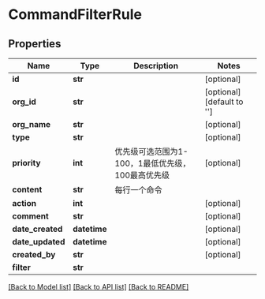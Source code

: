 # CommandFilterRule

## Properties
Name | Type | Description | Notes
------------ | ------------- | ------------- | -------------
**id** | **str** |  | [optional] 
**org_id** | **str** |  | [optional] [default to '']
**org_name** | **str** |  | [optional] 
**type** | **str** |  | [optional] 
**priority** | **int** | 优先级可选范围为1-100，1最低优先级，100最高优先级 | [optional] 
**content** | **str** | 每行一个命令 | 
**action** | **int** |  | [optional] 
**comment** | **str** |  | [optional] 
**date_created** | **datetime** |  | [optional] 
**date_updated** | **datetime** |  | [optional] 
**created_by** | **str** |  | [optional] 
**filter** | **str** |  | 

[[Back to Model list]](../README.md#documentation-for-models) [[Back to API list]](../README.md#documentation-for-api-endpoints) [[Back to README]](../README.md)


